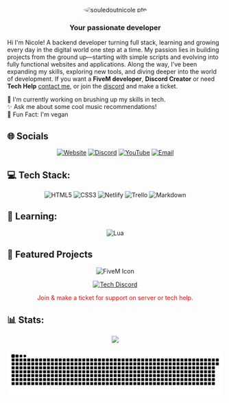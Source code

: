 <p align="center">
<img src="https://avatars.githubusercontent.com/u/180138845?s=400&u=28e3b1271bcc7f7d83363c86e424a079f1994281&v=4" 
       alt="souledoutnicole pfp" 
       style="border-radius: 50%; width: 200px; height: 200px; object-fit: cover;">

</p>
<!-- https://primer.style/octicons -->
<!-- about me -->

<h3 align="center">Your passionate developer</h3>
<p>
Hi I'm Nicole! A backend developer turning full stack, learning and growing every day in the digital world one step at a time. My passion lies in building projects from the ground up—starting with simple scripts and evolving into fully functional websites and applications. Along the way, I’ve been expanding my skills, exploring new tools, and diving deeper into the world of development. If you want a <b> FiveM developer</b>, <b>Discord Creator</b>  or need <b>Tech Help</b> <a href="mailto:itstechlady@gmail.com">contact me</a>, or join the  <a href="https://discord.gg/DuJPUDqCMQand">discord</a> and make a ticket.
</p>

🌻 I'm currently working on brushing up my skills in tech.
<br>
✨ Ask me about some cool music recommendations!
<br>
🌱 Fun Fact: I'm vegan

## 🌐 Socials

<div align="center" style="text-decoration: none;">
  <a href="https://your-website-link.com"><img src="https://img.shields.io/badge/Website-%237B68EE.svg?logo=westernunion&logoColor=white" alt="Website"/></a>
  <a href="https://discord.gg/DuJPUDqCMQ"><img src="https://img.shields.io/badge/Discord-%237289DA.svg?logo=discord&logoColor=white" alt="Discord"/></a>
  <a href="https://youtube.com/@itstechlady"><img src="https://img.shields.io/badge/YouTube-%23FF0000.svg?logo=YouTube&logoColor=white" alt="YouTube"/></a>
  <a href="mailto:itstechlady@gmail.com"><img src="https://img.shields.io/badge/Email-D14836?logo=gmail&logoColor=white" alt="Email"/></a>
</div>

## 💻 Tech Stack:

<p align="center">
  <img src="https://img.shields.io/badge/html5-%23E34F26.svg?style=for-the-badge&logo=html5&logoColor=white" alt="HTML5"/>
  <img src="https://img.shields.io/badge/css3-%231572B6.svg?style=for-the-badge&logo=css3&logoColor=white" alt="CSS3"/>
  <img src="https://img.shields.io/badge/netlify-%23000000.svg?style=for-the-badge&logo=netlify&logoColor=#00C7B7" alt="Netlify"/>
  <img src="https://img.shields.io/badge/Trello-%23026AA7.svg?style=for-the-badge&logo=Trello&logoColor=white" alt="Trello"/>
  <img src="https://img.shields.io/badge/markdown-%23000000.svg?style=for-the-badge&logo=markdown&logoColor=white" alt="Markdown"/>
</p>

## 🧠 Learning:

<p align="center">
  <img src="https://img.shields.io/badge/lua-%232C2D72.svg?style=for-the-badge&logo=lua&logoColor=white" alt="Lua"/>
  <!-- Add Python, JavaScript, Figma -->
</p>

## 🚀 Featured Projects

<p align="center">
  <img 
    src="https://camo.githubusercontent.com/87652d47875a130f008c83cf47710d0df08a69d356ed4c24dfe63cc56178fd0d/68747470733a2f2f76696f7269747967726f75702e67616c6c65727963646e2e76736173736574732e696f2f657874656e73696f6e732f76696f7269747967726f75702f666976656d2d646576656c6f706d656e742f312e302e372f313732303930393336323934312f4d6963726f736f66742e56697375616c53747564696f2e53657276696365732e49636f6e732e44656661756c74" 
    width="200" height="200" alt="FiveM Icon"
  />
</p>

<p align="center">
  <a href="https://discord.gg/DuJPUDqCMQ">
    <img src="https://img.shields.io/badge/Discord-%237289DA.svg?logo=discord&logoColor=white" alt="Tech Discord">
  </a>
</p>

<p align="center" style="color:#ff0000; font-size:14px;">
  Join & make a ticket for support on server or tech help.
</p>

<!-- MIDNIGHT PURPLE FOR GITHUB STATS -->

<!-- ![](https://github-contributor-stats.vercel.app/api?username=souledoutnicole&limit=5&theme=midnight-purple&combine_all_yearly_contributions=true) -->

<!-- ![](https://nirzak-streak-stats.vercel.app/?user=SOULEDOUTNICOLE&theme=midnight-purple&hide_border=false)<br/> -->
<!-- ![](https://github-readme-stats.vercel.app/api/top-langs/?username=SOULEDOUTNICOLE&theme=midnight-purple&hide_border=false&include_all_commits=true&count_private=true&layout=compact) -->

<!-- ## 🏆 GitHub Trophies -->
<!-- ![](https://github-profile-trophy.vercel.app/?username=SOULEDOUTNICOLE&theme=midnight-purple&no-frame=false&no-bg=true&margin-w=4) -->

<!-- [![](https://visitcount.itsvg.in/api?id=souledoutnicole&icon=0&color=0)](https://visitcount.itsvg.in) -->

## 📊 Stats:

<p align="center">
  <img src="https://nirzak-streak-stats.vercel.app/?user=SOULEDOUTNICOLE&theme=midnight-purple&hide_border=false" />
</p>

<!-- snake game -->
<p align="center">
  <img src="https://github.com/souledoutnicole/souledoutnicole/blob/output/github-snake-dark.svg" alt="snake gif"/>
</p>
